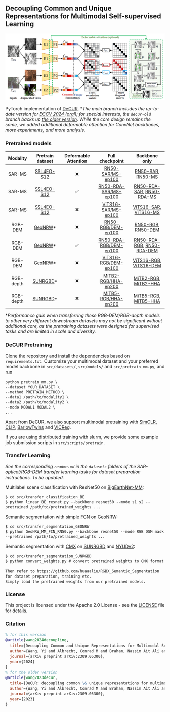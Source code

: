 ## Decoupling Common and Unique Representations for Multimodal Self-supervised Learning


<p align="center">
  <img width="800" alt="decur main structure" src="assets/decur_eccv.png">
</p>

PyTorch implementation of [DeCUR](https://arxiv.org/abs/2309.05300). **The main branch includes the up-to-date version for [ECCV 2024 (oral)](https://arxiv.org/abs/2309.05300v3); for special interests, the `decur-old` branch backs up [the older version](https://arxiv.org/abs/2309.05300v1). While the core design remains the same, we added additional deformable attention for ConvNet backbones, more experiments, and more analysis.*


### Pretrained models

| Modality | Pretrain dataset | Deformable Attention  | Full checkpoint | Backbone only |
| :---: | :---: | :---: | :---: | :---: | 
SAR-MS | [SSL4EO-S12](https://github.com/zhu-xlab/SSL4EO-S12) | ❌ | [RN50-SAR/MS-ep100](https://huggingface.co/wangyi111/DeCUR/resolve/main/rn50_ssl4eo-s12_joint_decur_ep100.pth) | [RN50-SAR](https://huggingface.co/wangyi111/DeCUR/resolve/main/rn50_ssl4eo-s12_sar_decur_ep100.pth), [RN50-MS](https://huggingface.co/wangyi111/DeCUR/resolve/main/rn50_ssl4eo-s12_ms_decur_ep100.pth) |
SAR-MS | [SSL4EO-S12](https://github.com/zhu-xlab/SSL4EO-S12) | ✅ | [RN50-RDA-SAR/MS-ep100](https://huggingface.co/wangyi111/DeCUR/resolve/main/rn50_rda_ssl4eo-s12_joint_decur_ep100.pth) | [RN50-RDA-SAR](https://huggingface.co/wangyi111/DeCUR/resolve/main/rn50_rda_ssl4eo-s12_sar_decur_ep100.pth), [RN50-RDA-MS](https://huggingface.co/wangyi111/DeCUR/resolve/main/rn50_rda_ssl4eo-s12_ms_decur_ep100.pth) |
SAR-MS | [SSL4EO-S12](https://github.com/zhu-xlab/SSL4EO-S12) | ❌ | [ViTS16-SAR/MS-ep100](https://huggingface.co/wangyi111/DeCUR/resolve/main/vits16_ssl4eo-s12_joint_decur_ep100.pth) | [ViTS16-SAR](https://huggingface.co/wangyi111/DeCUR/resolve/main/vits16_ssl4eo-s12_sar_decur_ep100.pth), [ViTS16-MS](https://huggingface.co/wangyi111/DeCUR/resolve/main/vits16_ssl4eo-s12_ms_decur_ep100.pth) |
RGB-DEM | [GeoNRW](https://ieee-dataport.org/open-access/geonrw)* | ❌ | [RN50-RGB/DEM-ep100](https://huggingface.co/wangyi111/DeCUR/resolve/main/rn50_geonrw_joint_decur_ep100.pth) | [RN50-RGB](https://huggingface.co/wangyi111/DeCUR/resolve/main/rn50_geonrw_rgb_decur_ep100.pth), [RN50-DEM](https://huggingface.co/wangyi111/DeCUR/resolve/main/rn50_geonrw_dem_decur_ep100.pth) |
RGB-DEM | [GeoNRW](https://ieee-dataport.org/open-access/geonrw)* | ✅ | [RN50-RDA-RGB/DEM-ep100](https://huggingface.co/wangyi111/DeCUR/resolve/main/rn50_rda_geonrw_joint_decur_ep100.pth) | [RN50-RDA-RGB](https://huggingface.co/wangyi111/DeCUR/resolve/main/rn50_rda_geonrw_rgb_decur_ep100.pth), [RN50-RDA-DEM](https://huggingface.co/wangyi111/DeCUR/resolve/main/rn50_rda_geonrw_dem_decur_ep100.pth) |
RGB-DEM | [GeoNRW](https://ieee-dataport.org/open-access/geonrw)* | ❌ | [ViTS16-RGB/DEM-ep100](https://huggingface.co/wangyi111/DeCUR/resolve/main/vits16_geonrw_joint_decur_ep100.pth) | [ViTS16-RGB](https://huggingface.co/wangyi111/DeCUR/resolve/main/vits16_geonrw_rgb_decur_ep100.pth), [ViTS16-DEM](https://huggingface.co/wangyi111/DeCUR/resolve/main/vits16_geonrw_dem_decur_ep100.pth) |
RGB-depth | [SUNRGBD](https://rgbd.cs.princeton.edu/)* | ❌ |[MiTB2-RGB/HHA-ep200](https://huggingface.co/wangyi111/DeCUR/resolve/main/mitb2_sunrgbd_rgb_hha_decur_ep200.pth) | [MiTB2-RGB](https://huggingface.co/wangyi111/DeCUR/resolve/main/mitb2_sunrgbd_backbone_rgb_decur_ep200.pth), [MiTB2-HHA](https://huggingface.co/wangyi111/DeCUR/resolve/main/mitb2_sunrgbd_backbone_hha_decur_ep200.pth) |
RGB-depth | [SUNRGBD](https://rgbd.cs.princeton.edu/)* | ❌ |[MiTB5-RGB/HHA-ep200](https://huggingface.co/wangyi111/DeCUR/resolve/main/mitb5_sunrgbd_rgb_hha_decur_ep200.pth) | [MiTB5-RGB](https://huggingface.co/wangyi111/DeCUR/resolve/main/mitb5_sunrgbd_backbone_rgb_decur_ep200.pth), [MiTB5-HHA](https://huggingface.co/wangyi111/DeCUR/resolve/main/mitb5_sunrgbd_backbone_hha_decur_ep200.pth) |

**Performance gain when transferring these RGB-DEM/RGB-depth models to other very different downstream datasets may not be significant without additional care, as the pretraining datasets were designed for supervised tasks and are limited in scale and diversity.*


### DeCUR Pretraining

Clone the repository and install the dependencies based on `requirements.txt`. Customize your multimodal dataset and your preferred model backbone in `src/datasets/`, `src/models/` and `src/pretrain_mm.py`, and run 

```
python pretrain_mm.py \
--dataset YOUR_DATASET \
--method PRETRAIN_METHOD \
--data1 /path/to/modality1 \
--data2 /path/to/modality2 \
--mode MODAL1 MODAL2 \
...
```

Apart from DeCUR, we also support multimodal pretraining with [SimCLR](https://arxiv.org/abs/2002.05709), [CLIP](https://arxiv.org/abs/2103.00020), [BarlowTwins](https://arxiv.org/abs/2103.03230v3) and [VICReg](https://arxiv.org/abs/2105.04906).

If you are using distributed training with slurm, we provide some example job submission scripts in `src/scripts/pretrain`.

### Transfer Learning

*See the corresponding `readme.md` in the `datasets` folders of the SAR-optical/RGB-DEM transfer learning tasks for dataset preparation instructions. To be updated.*

Multilabel scene classification with ResNet50 on [BigEarthNet-MM](https://arxiv.org/abs/2105.07921):

```
$ cd src/transfer_classification_BE
$ python linear_BE_resnet.py --backbone resnet50 --mode s1 s2 --pretrained /path/to/pretrained_weights ...
```

Semantic segmentation with simple [FCN](https://arxiv.org/abs/1411.4038) on [GeoNRW](https://ieee-dataport.org/open-access/geonrw):

```
$ cd src/transfer_segmentation_GEONRW
$ python GeoNRW_MM_FCN_RN50.py --backbone resnet50 --mode RGB DSM mask --pretrained /path/to/pretrained_weights ...
```

Semantic segmentation with [CMX](https://arxiv.org/abs/2203.04838) on [SUNRGBD](https://rgbd.cs.princeton.edu/) and [NYUDv2](https://cs.nyu.edu/~silberman/datasets/nyu_depth_v2.html): 

```
$ cd src/transfer_segmentation_SUNRGBD
$ python convert_weights.py # convert pretrained weights to CMX format

Then refer to https://github.com/huaaaliu/RGBX_Semantic_Segmentation for dataset preparation, training etc.
Simply load the pretrained weights from our pretrained models. 
```

### License

This project is licensed under the Apache 2.0 License - see the [LICENSE](LICENSE) file for details.


### Citation
```BibTeX
% for this version
@article{wang2024decoupling,
  title={Decoupling Common and Unique Representations for Multimodal Self-supervised Learning},
  author={Wang, Yi and Albrecht, Conrad M and Braham, Nassim Ait Ali and Liu, Chenying and Xiong, Zhitong and Zhu, Xiao Xiang},
  journal={arXiv preprint arXiv:2309.05300},
  year={2024}
}
% for the older version
@article{wang2023decur,
  title={DeCUR: decoupling common \& unique representations for multimodal self-supervision},
  author={Wang, Yi and Albrecht, Conrad M and Braham, Nassim Ait Ali and Liu, Chenying and Xiong, Zhitong and Zhu, Xiao Xiang},
  journal={arXiv preprint arXiv:2309.05300},
  year={2023}
}
```
